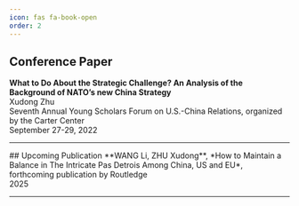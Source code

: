 ```yaml
---
icon: fas fa-book-open
order: 2
---
```


## Conference Paper
**What to Do About the Strategic Challenge? An Analysis of the Background of NATO’s new China Strategy**
<br>Xudong Zhu
<br>Seventh Annual Young Scholars Forum on U.S.-China Relations, organized by the Carter Center
<br>September 27-29, 2022
<hr>
## Upcoming Publication
**WANG Li, ZHU Xudong**, *How to Maintain a Balance in The Intricate Pas Detrois Among China, US and EU*,<br>
forthcoming publication by Routledge <br>
2025<br>
<hr>